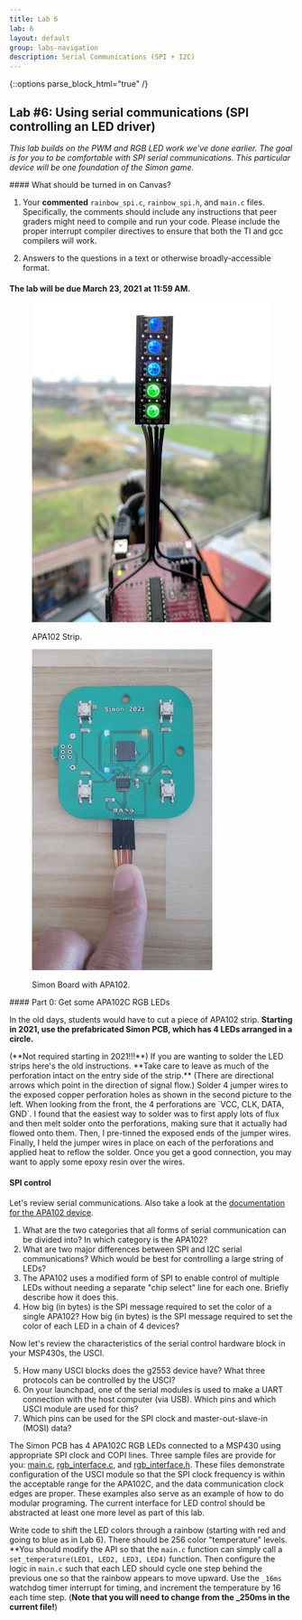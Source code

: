 ```yaml
---
title: Lab 6
lab: 6
layout: default
group: labs-navigation
description: Serial Communications (SPI + I2C)
---
```


{::options parse_block_html="true" /}

## Lab #6: Using serial communications (SPI controlling an LED driver)

_This lab builds on the PWM and RGB LED work we've done earlier. The goal is
for you to be comfortable with SPI serial communications. This particular
device will be one foundation of the Simon game._

<div class="alert alert-danger" role="alert">
#### What should be turned in on Canvas?

  1. Your **commented** `rainbow_spi.c`, `rainbow_spi.h`, and `main.c` files. Specifically, the
comments should include any instructions that peer graders might need to compile and run your
code. Please include the proper interrupt compiler directives to ensure that both the TI and
gcc compilers will work.

  2. Answers to the questions in a text or otherwise broadly-accessible format.

#### The lab will be due March 23, 2021 at 11:59 AM. 

</div>

<div class="row">
<div class="col-md-3 col-sm-6 col-xs-6">
<figure class="figure">
<a href="APA102-Strip-Front.jpg"> <img src="APA102-Strip-Front.jpg"
    class="figure-img img-fluid rounded" alt="APA102 Strip"></a>
<figcaption class="figure-caption"><p>APA102 Strip.</p></figcaption>
</figure>
<figure class="figure">
<a href="simon.gif"> <img src="simon.gif"
    class="figure-img img-fluid rounded" alt="Simon Board"></a>
<figcaption class="figure-caption"><p>Simon Board with APA102.</p></figcaption>
</figure>

</div>
<div class="col-md-9 col-sm-12 col-xs-12">
#### Part 0: Get some APA102C RGB LEDs

In the old days, students would have to cut a piece of APA102 strip. **Starting
in 2021, use the prefabricated Simon PCB, which has 4 LEDs arranged in a circle.**

<div class="alert alert-danger" role="alert">
(**Not required starting in 2021!!!**) If you are wanting to solder the LED strips here's the
old instructions. **Take care to leave as much of the perforation intact on the entry side of
the strip.** (There are directional arrows which point in the direction of signal flow.) Solder
4 jumper wires to the exposed copper perforation holes as shown in the second picture to the
left. When looking from the front, the 4 perforations are `VCC, CLK, DATA, GND`. I found that
the easiest way to solder was to first apply lots of flux and then melt solder onto the
perforations, making sure that it actually had flowed onto them. Then, I pre-tinned the exposed
ends of the jumper wires.  Finally, I held the jumper wires in place on each of the
perforations and applied heat to reflow the solder. Once you get a good connection, you may
want to apply some epoxy resin over the wires.
</div>

#### SPI control

Let's review serial communications. Also take a look at the [documentation for the APA102
device](https://www.adafruit.com/product/2343).

<ol class="questions">
<li>What are the two categories that all forms of serial communication can be divided into?
In which category is the APA102?</li>
<li>What are two major differences between SPI and I2C serial communications? Which would be
best for controlling a large string of LEDs?</li>
<li>The APA102 uses a modified form of SPI to enable control of multiple LEDs without needing a
separate "chip select" line for each one. Briefly describe how it does this.</li>
<li>How big (in bytes) is the SPI message required to set the color of a single APA102? How
big (in bytes) is the SPI message required to set the color of each LED in a chain of 4
devices?</li>
</ol>

Now let's review the characteristics of the serial control hardware block
in your MSP430s, the USCI.

<ol class="questions" start="5">
<li>How many USCI blocks does the g2553 device have? What three protocols can be controlled by
the USCI?</li>
<li>On your launchpad, one of the serial modules is used to make a UART connection with the
host computer (via USB). Which pins and which USCI module are used for this? </li>
<li>Which pins can be used for the SPI clock and master-out-slave-in (MOSI)
data?</li>
</ol>

The Simon PCB has 4 APA102C RGB LEDs connected to a MSP430 using appropriate 
SPI clock and COPI lines. Three sample files are provide for you: [main.c](main.c),
[rgb_interface.c](rgb_interface.c), and [rgb_interface.h](rgb_interface.h). These files
demonstrate configuration of the USCI module so that the SPI clock frequency is within the
acceptable range for the APA102C, and the data communication clock edges are proper. These
examples also serve as an example of how to do modular programing. The current interface
for LED control should be abstracted at least one more level as part of this lab.

Write code to shift the LED colors through a rainbow (starting with red and
going to blue as in Lab 6). There should be 256 color "temperature" levels. **You should
modify the API so that the `main.c` function can simply call a `set_temperature(LED1, LED2,
LED3, LED4)` function. Then configure the logic in `main.c` such that each
LED should cycle one step behind the previous one so that the rainbow appears to
move upward. Use the `_16ms` watchdog timer interrupt for timing, and increment
the temperature by 16 each time step. (**Note that you will need to change from the _250ms
in the current file!**) 


</div>
</div>
